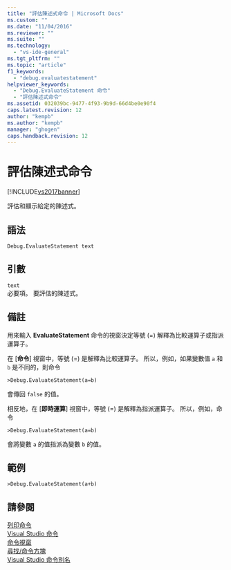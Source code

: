 ```yaml
---
title: "評估陳述式命令 | Microsoft Docs"
ms.custom: ""
ms.date: "11/04/2016"
ms.reviewer: ""
ms.suite: ""
ms.technology: 
  - "vs-ide-general"
ms.tgt_pltfrm: ""
ms.topic: "article"
f1_keywords: 
  - "debug.evaluatestatement"
helpviewer_keywords: 
  - "Debug.EvaluateStatement 命令"
  - "評估陳述式命令"
ms.assetid: 032039bc-9477-4f93-9b9d-66d4be0e90f4
caps.latest.revision: 12
author: "kempb"
ms.author: "kempb"
manager: "ghogen"
caps.handback.revision: 12
---
```

# 評估陳述式命令
[!INCLUDE[vs2017banner](../../code-quality/includes/vs2017banner.md)]

評估和顯示給定的陳述式。  
  
## 語法  
  
```  
Debug.EvaluateStatement text   
```  
  
## 引數  
 `text`  
 必要項。  要評估的陳述式。  
  
## 備註  
 用來輸入 **EvaluateStatement** 命令的視窗決定等號 \(\=\) 解釋為比較運算子或指派運算子。  
  
 在 \[**命令**\] 視窗中，等號 \(\=\) 是解釋為比較運算子。  所以，例如，如果變數值 `a` 和 `b` 是不同的，則命令  
  
```  
>Debug.EvaluateStatement(a=b)  
```  
  
 會傳回 `false` 的值。  
  
 相反地，在 \[**即時運算**\] 視窗中，等號 \(\=\) 是解釋為指派運算子。  所以，例如，命令  
  
```  
>Debug.EvaluateStatement(a=b)  
```  
  
 會將變數 `a` 的值指派為變數 `b` 的值。  
  
## 範例  
  
```  
>Debug.EvaluateStatement(a+b)  
```  
  
## 請參閱  
 [列印命令](../../ide/reference/print-command.md)   
 [Visual Studio 命令](../../ide/reference/visual-studio-commands.md)   
 [命令視窗](../../ide/reference/command-window.md)   
 [尋找\/命令方塊](../../ide/find-command-box.md)   
 [Visual Studio 命令別名](../../ide/reference/visual-studio-command-aliases.md)